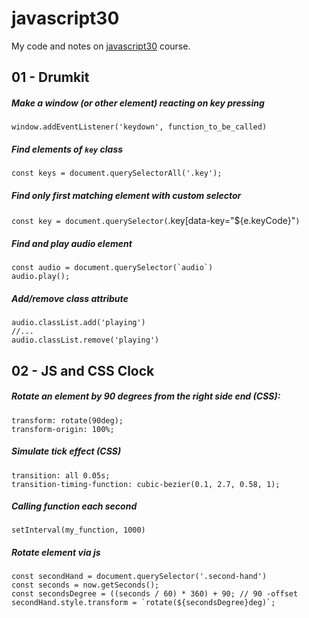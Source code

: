 # javascript30

My code and notes on [javascript30](https://javascript30.com/) course.

## 01 - Drumkit

##### Make a window (or other element) reacting on key pressing

`window.addEventListener('keydown', function_to_be_called)`

##### Find elements of `key` class

`const keys = document.querySelectorAll('.key');`

##### Find only first matching element with custom selector

`const key = document.querySelector(`.key[data-key="${e.keyCode}"`)`

##### Find and play audio element
```
const audio = document.querySelector(`audio`)
audio.play();
```

##### Add/remove class attribute

```
audio.classList.add('playing')
//...
audio.classList.remove('playing')
``` 

## 02 - JS and CSS Clock

##### Rotate an element by 90 degrees from the right side end (CSS):
```
transform: rotate(90deg);
transform-origin: 100%;
``` 

##### Simulate tick effect (CSS)
```
transition: all 0.05s;
transition-timing-function: cubic-bezier(0.1, 2.7, 0.58, 1); 
```

##### Calling function each second
```
setInterval(my_function, 1000)
```

##### Rotate element via js
```
const secondHand = document.querySelector('.second-hand')
const seconds = now.getSeconds();
const secondsDegree = ((seconds / 60) * 360) + 90; // 90 -offset
secondHand.style.transform = `rotate(${secondsDegree}deg)`;
```
 


